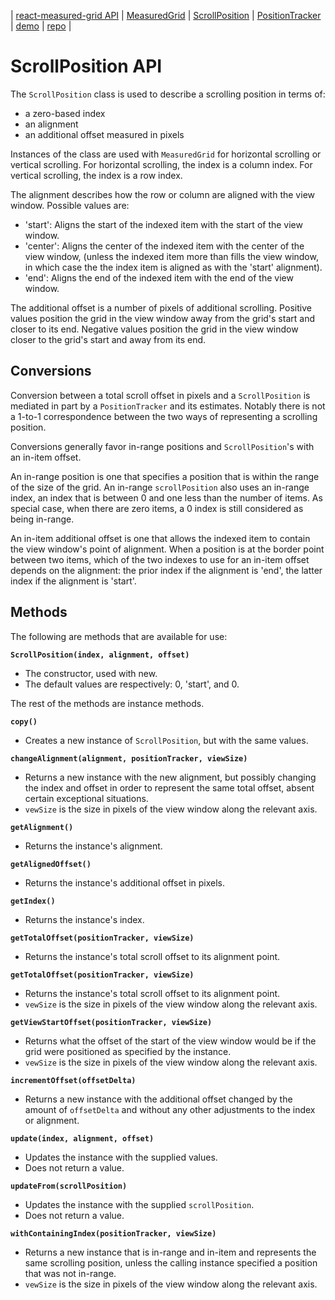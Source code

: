 | [react-measured-grid API](./api.md) | [MeasuredGrid](./MeasuredGrid.md) | [ScrollPosition](./ScrollPosition.md) | [PositionTracker](./PositionTracker.md) | [demo](./demo1/build) | [repo](https://github.com/DavidCary/react-measured-grid) |

# ScrollPosition API

The `ScrollPosition` class is used to describe a scrolling position in terms of:

  - a zero-based index
  - an alignment
  - an additional offset measured in pixels
  
Instances of the class are used with `MeasuredGrid` for horizontal scrolling or vertical scrolling.
For horizontal scrolling, the index is a column index.
For vertical scrolling, the index is a row index.

The alignment describes how the row or column are aligned with the view window.  Possible values are:
  - 'start': Aligns the start of the indexed item with the start of the view window.
  - 'center': Aligns the center of the indexed item with the center of the view window,
      (unless the indexed item more than fills the view window,
      in which case the the index item is aligned as with the 'start' alignment).
  - 'end': Aligns the end of the indexed item with the end of the view window.
  
The additional offset is a number of pixels of additional scrolling.
Positive values position the grid in the view window away from the grid's start and closer to its end.
Negative values position the grid in the view window closer to the grid's start and away from its end.

## Conversions

Conversion between a total scroll offset in pixels and a `ScrollPosition`
is mediated in part by a `PositionTracker` and its estimates.
Notably there is not a 1-to-1 correspondence between the two ways of representing a scrolling position.

Conversions generally favor in-range positions and `ScrollPosition`'s with an in-item offset.

An in-range position is one that specifies a position that is within the range of the size of the grid.
An in-range `scrollPosition` also uses an in-range index,
an index that is between 0 and one less than the number of items.
As special case, when there are zero items,
a 0 index is still considered as being in-range.

An in-item additional offset is one that allows the indexed item
to contain the view window's point of alignment.
When a position is at the border point between two items,
which of the two indexes to use for an in-item offset depends on the alignment:
the prior index if the alignment is 'end', the latter index if the alignment is 'start'. 

## Methods

The following are methods that are available for use:

**`ScrollPosition(index, alignment, offset)`**

  - The constructor, used with new.
  - The default values are respectively: 0, 'start', and 0.
  
The rest of the methods are instance methods.

**`copy()`**

  - Creates a new instance of `ScrollPosition`, but with the same values.

**`changeAlignment(alignment, positionTracker, viewSize)`**

  - Returns a new instance with the new alignment,
      but possibly changing the index and offset
      in order to represent the same total offset,
      absent certain exceptional situations.
  - `vewSize` is the size in pixels of the view window
      along the relevant axis.
      
**`getAlignment()`**

  - Returns the instance's alignment.
  
**`getAlignedOffset()`**

  - Returns the instance's additional offset in pixels.
 
**`getIndex()`**

  - Returns the instance's index.
     
**`getTotalOffset(positionTracker, viewSize)`**

  - Returns the instance's total scroll offset to its alignment point.
     
**`getTotalOffset(positionTracker, viewSize)`**

  - Returns the instance's total scroll offset to its alignment point.
  - `vewSize` is the size in pixels of the view window
      along the relevant axis.
     
**`getViewStartOffset(positionTracker, viewSize)`**

  - Returns what the offset of the start of the view window would be
      if the grid were positioned as specified by the instance.
  - `vewSize` is the size in pixels of the view window
      along the relevant axis.

**`incrementOffset(offsetDelta)`**

  - Returns a new instance with the additional offset changed by the amount of `offsetDelta`
      and without any other adjustments to the index or alignment.
      
**`update(index, alignment, offset)`**

  - Updates the instance with the supplied values.
  - Does not return a value.
      
**`updateFrom(scrollPosition)`**

  - Updates the instance with the supplied `scrollPosition`.
  - Does not return a value.
      
**`withContainingIndex(positionTracker, viewSize)`**

  - Returns a new instance that is in-range and in-item and
      represents the same scrolling position,
      unless the calling instance specified a position that was not in-range.
  - `vewSize` is the size in pixels of the view window
      along the relevant axis.
         

